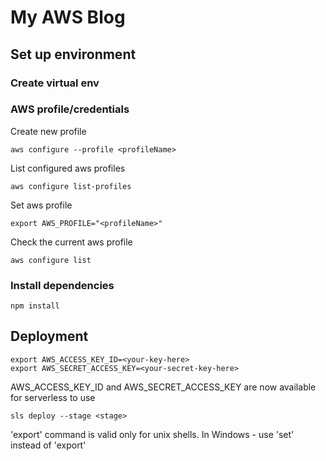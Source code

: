 # My AWS Blog

## Set up environment

### Create virtual env


### AWS profile/credentials
Create new profile
```buildoutcfg
aws configure --profile <profileName>
```

List configured aws profiles
```buildoutcfg
aws configure list-profiles
```

Set aws profile
```buildoutcfg
export AWS_PROFILE="<profileName>"
```

Check the current aws profile
```buildoutcfg
aws configure list
```

### Install dependencies
```buildoutcfg
npm install
```


## Deployment
```buildoutcfg
export AWS_ACCESS_KEY_ID=<your-key-here>
export AWS_SECRET_ACCESS_KEY=<your-secret-key-here>
```

AWS_ACCESS_KEY_ID and AWS_SECRET_ACCESS_KEY are now available for serverless to use
```buildoutcfg
sls deploy --stage <stage>
```
'export' command is valid only for unix shells. In Windows - use 'set' instead of 'export'
